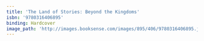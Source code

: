 ```yaml
---
title: 'The Land of Stories: Beyond the Kingdoms'
isbn: '9780316406895'
binding: Hardcover
image_path: 'http://images.booksense.com/images/895/406/9780316406895.jpg'
---
```


